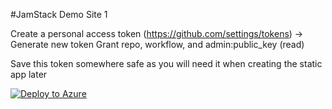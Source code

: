 
#JamStack Demo Site 1

Create a personal access token (https://github.com/settings/tokens) -> Generate new token
    Grant repo, workflow, and admin:public_key (read)

Save this token somewhere safe as you will need it when creating the static app later

[![Deploy to Azure](https://aka.ms/deploytoazurebutton)](https://portal.azure.com/#create/Microsoft.Template/uri/https%3A%2F%2Fraw.githubusercontent.com%2Fanganti%2Fjamstack-demo%2F%2Fmaster%2Fdeploy%2Fazuredeploy.json)




